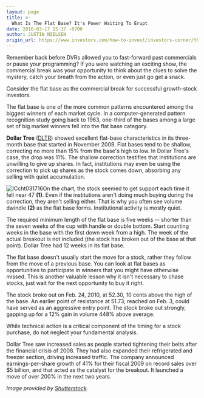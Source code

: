 ```yaml
---
layout: page
title: >-
  What Is The Flat Base? It's Power Waiting To Erupt
date: 2016-03-17 15:17 -0700
author: JUSTIN NIELSEN
origin_url: https://www.investors.com/how-to-invest/investors-corner/the-flat-base-power-waiting-to-erupt
---
```





Remember back before DVRs allowed you to fast-forward past commercials or pause your programming? If you were watching an exciting show, the commercial break was your opportunity to think about the clues to solve the mystery, catch your breath from the action, or even just go get a snack.


Consider the flat base as the commercial break for successful growth-stock investors.


The flat base is one of the more common patterns encountered among the biggest winners of each market cycle. In a computer-generated pattern recognition study going back to 1963, one-third of the bases among a large set of big market winners fell into the flat base category.


**Dollar Tree** ([DLTR](https://research.investors.com/quote.aspx?symbol=DLTR)) showed excellent flat-base characteristics in its three-month base that started in November 2009. Flat bases tend to be shallow, correcting no more than 15% from the base's high to low. In Dollar Tree's case, the drop was 11%. The shallow correction testifies that institutions are unwilling to give up shares. In fact, institutions may even be using the correction to pick up shares as the stock comes down, absorbing any selling with quiet accumulation.


![ICcht031716](https://www.investors.com/wp-content/uploads/2016/03/ICcht031716-1024x540.jpg)On the chart, the stock seemed to get support each time it fell near 47 **(1)**. Even if the institutions aren't doing much buying during the correction, they aren't selling either. That is why you often see volume dwindle **(2)** as the flat base forms. Institutional activity is mostly quiet.


The required minimum length of the flat base is five weeks -- shorter than the seven weeks of the cup with handle or double bottom. Start counting weeks in the base with the first down week from a high. The week of the actual breakout is not included (the stock has broken out of the base at that point). Dollar Tree had 12 weeks in its flat base.


The flat base doesn't usually start the move for a stock, rather they follow from the move of a previous base. You can look at flat bases as opportunities to participate in winners that you might have otherwise missed. This is another valuable lesson why it isn't necessary to chase stocks, just wait for the next opportunity to buy it right.


The stock broke out on Feb. 24, 2010, at 52.30, 10 cents above the high of the base. An earlier point of resistance at 51.73, reached on Feb. 3, could have served as an aggressive entry point. The stock broke out strongly, gapping up for a 12% gain in volume 448% above average.


While technical action is a critical component of the timing for a stock purchase, do not neglect your fundamental analysis.


Dollar Tree saw increased sales as people started tightening their belts after the financial crisis of 2008. They had also expanded their refrigerated and freezer section, driving increased traffic. The company announced earnings-per-share growth of 41% for their fiscal 2009 on record sales over \$5 billion, and that acted as the catalyst for the breakout. It launched a move of over 200% in the next two years.


*Image provided by [Shutterstock](http://www.shutterstock.com).*




